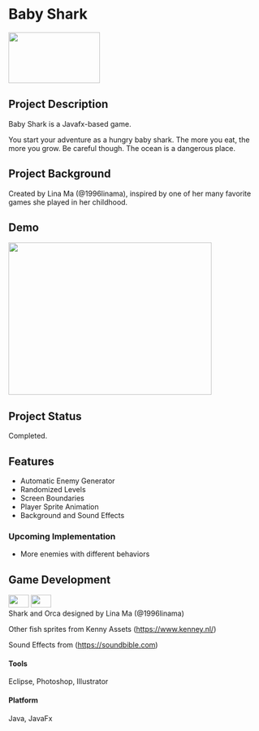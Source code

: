 # Baby Shark 
<img src="https://github.com/1996linama/BabyShark/blob/master/BabyShark/src/res/shark1.png" width="180" height="100" />

## <b>Project Description</b>
Baby Shark is a Javafx-based game.
  
You start your adventure as a hungry baby shark. The more you eat, the more you grow. Be careful though.
The ocean is a dangerous place.
<p>

## <b> Project Background</b>
Created by Lina Ma (@1996linama), inspired by one of her many favorite games she played in her childhood.
<p>
  
## <b> Demo </b> 
<img src="https://github.com/1996linama/BabyShark/blob/master/BabyShark/screenshot/screenshot.png" width="400" height="300" />

## <b> Project Status </b> 
Completed.<p>

## <b> Features </b>
* Automatic Enemy Generator
* Randomized Levels
* Screen Boundaries
* Player Sprite Animation
* Background and Sound Effects 
  
### Upcoming Implementation
* More enemies with different behaviors

## <b> Game Development </b>
<img src="https://github.com/1996linama/BabyShark/blob/master/BabyShark/src/res/shark1.png" width="40" height="25" /> <img src="https://github.com/1996linama/BabyShark/blob/master/BabyShark/src/res/orca1.png" width="40" height="25" /> <br>
Shark and Orca designed by Lina Ma (@1996linama)<p>
Other fish sprites from Kenny Assets (https://www.kenney.nl/)<p>
Sound Effects from (https://soundbible.com)  

#### Tools
Eclipse, Photoshop, Illustrator

#### Platform
Java, JavaFx
